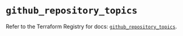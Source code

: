 # `github_repository_topics`

Refer to the Terraform Registry for docs: [`github_repository_topics`](https://registry.terraform.io/providers/integrations/github/6.2.1/docs/resources/repository_topics).
